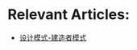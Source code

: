 # Relevant Articles:
- [设计模式-建造者模式](https://yuangaopeng.com/2019/08/21/%E8%AE%BE%E8%AE%A1%E6%A8%A1%E5%BC%8F-%E5%BB%BA%E9%80%A0%E8%80%85%E6%A8%A1%E5%BC%8F/)